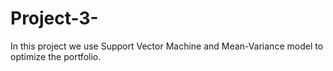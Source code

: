 # Project-3-
In this project we use Support Vector Machine and Mean-Variance model to optimize the portfolio.

